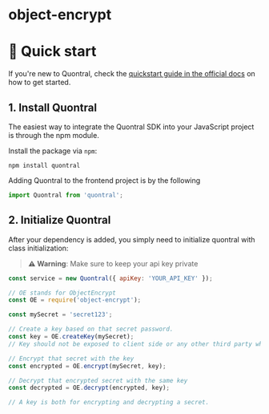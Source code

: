 # object-encrypt

# 🚀 Quick start

If you're new to Quontral, check the [quickstart guide in the official docs](https://docs.quontral.com/quontral-swap-api/quick-start) on how to get started.

## 1. Install Quontral

The easiest way to integrate the Quontral SDK into your JavaScript project is through the npm module.

Install the package via `npm`:

```shell
npm install quontral
```

Adding Quontral to the frontend project is by the following

```javascript
import Quontral from 'quontral';
```

## 2. Initialize Quontral

After your dependency is added, you simply need to initialize quontral with class initialization:

> **⚠️ Warning**: Make sure to keep your api key private

```javascript
const service = new Quontral({ apiKey: 'YOUR_API_KEY' });
```

```js
// OE stands for ObjectEncrypt
const OE = require('object-encrypt');

const mySecret = 'secret123';

// Create a key based on that secret password.
const key = OE.createKey(mySecret);
// Key should not be exposed to client side or any other third party which can be malicious.

// Encrypt that secret with the key
const encrypted = OE.encrypt(mySecret, key);

// Decrypt that encrypted secret with the same key
const decrypted = OE.decrypt(encrypted, key);

// A key is both for encrypting and decrypting a secret.
```
